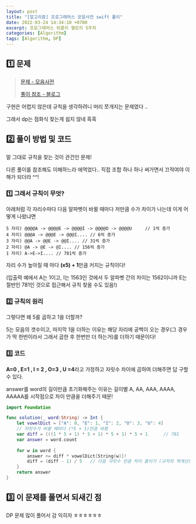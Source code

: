 ```yaml
---
layout: post
title: "[알고리즘] 프로그래머스 모음사전 swift 풀이"
date: 2022-03-24 14:34:10 +0700
excerpt: 프로그래머스 위클리 챌린지 5주차
categories: [Algorithm]
tags: [Algorithm, DP]
---
```


## 1️⃣ 문제

> [문제 - 모음사전](https://programmers.co.kr/learn/courses/30/lessons/84512)
>
> [풀이 참조 - 블로그](https://moondol-ai.tistory.com/423)

구현은 어렵지 않은데 규칙을 생각하려니 머리 쪼개지는 문제였다 ..

그래서 dp는 점화식 찾는게 쉽지 않네 흑흑



## 2️⃣ 풀이 방법 및 코드

말 그대로 규칙을 찾는 것이 관건인 문제!

다른 풀이를 참조해도 이해하느라 애먹었다.. 직접 조합 하나 하나 써가면서 끄적여야 이해가 되더라 ^^!

### 1️⃣ 그래서 규칙이 무엇?

아래처럼 각 자리수마다 다음 알파벳이 바뀔 때마다 저만큼 수가 차이가 나는데 이게 어떻게 나왔냐면

```
5 자리) @@@@A -> @@@@E -> @@@@I -> @@@@O -> @@@@U		// 1씩 증가
4 자리) @@@A -> @@@E -> @@@I.... // 6씩 증가
3 자리) @@A -> @@E -> @@I.... // 31씩 증가
2 자리) @A -> @E -> @I.... // 156씩 증가
1 자리) A->E->I.... // 781씩 증가
```

자리 수가 높아질 때 마다 **(x5) + 1**만큼 커지는 규칙이다!

(입출력 예에서 A는 1이고, I는 1563인 것에서 두 알파벳 간의 차이는 1562이니까 E는 절반인 781인 것으로 접근해서 규칙 찾을 수도 있음!)

### 2️⃣ 규칙의 원리

그렇다면 왜 5를 곱하고 1을 더할까?

5는 모음의 갯수이고, 마지막 1을 더하는 이유는 해당 자리에 공백이 오는 경우(그 경우가 딱 한번이라서 그래서 곱한 후 한번만 더 하는거)를 더하기 때문이다!

### 3️⃣ 코드

**A=0 , E=1 , I = 2 , O=3 , U =4**라고 가정하고 자릿수 차이에 곱하여 더해주면 답 구할 수 있다.

answer를 word의 길이만큼 초기화해주는 이유는 길이별 A, AA, AAA, AAAA, AAAAA를 시작점으로 차이 만큼을 더해주기 때문!

``` swift
import Foundation

func solution(_ word:String) -> Int {
    let vowelDict = ["A": 0, "E": 1, "I": 2, "O": 3, "U": 4]
    // 자릿수가 바뀔 때마다 (*5 + 1)만큼 바뀜
    var diff = (((1 * 5 + 1) * 5 + 1) * 5 + 1) * 5 + 1      // 781
    var answer = word.count
    
    for w in word {
        answer += diff * vowelDict[String(w)]!
        diff = (diff - 1) / 5   // 다음 자릿수 만큼 차이 줄이기 (규칙의 역계산)
    }
    return answer
}
```



## 3️⃣ 이 문제를 풀면서 되새긴 점

DP 문제 많이 풀어서 감 익히자 ㅎㅎㅎㅎㅎㅎ
